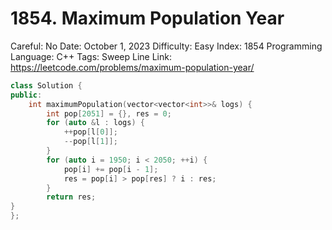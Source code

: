 # 1854. Maximum Population Year

Careful: No
Date: October 1, 2023
Difficulty: Easy
Index: 1854
Programming Language: C++
Tags: Sweep Line
Link: https://leetcode.com/problems/maximum-population-year/

```cpp
class Solution {
public:
    int maximumPopulation(vector<vector<int>>& logs) {
        int pop[2051] = {}, res = 0;
        for (auto &l : logs) {
            ++pop[l[0]];
            --pop[l[1]];
        }
        for (auto i = 1950; i < 2050; ++i) {
            pop[i] += pop[i - 1];
            res = pop[i] > pop[res] ? i : res;
        }
        return res;
}
};
```